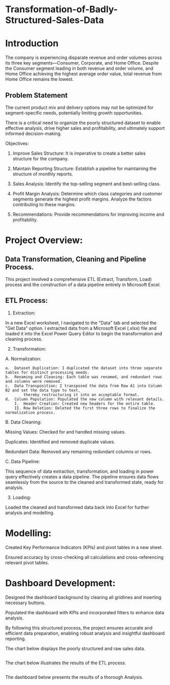 # Transformation-of-Badly-Structured-Sales-Data

# Introduction

The company is experiencing disparate revenue and order volumes across its three key segments—Consumer, Corporate, and Home Office. Despite the Consumer segment leading in both revenue and order volume, 
and Home Office achieving the highest average order value, total revenue from Home Office remains the lowest. 

## Problem Statement

The current product mix and delivery options may not be optimized for segment-specific needs, potentially limiting growth opportunities. 

There is a critical need to organize the poorly structured dataset to enable effective analysis, drive higher sales and profitability, and ultimately support informed decision-making.

Objectives:

1.  Improve Sales Structure:
    It is imperative to create a better sales structure for the company.
    
2.  Maintain Reporting Structure: Establish a pipeline for maintaining the structure of monthly reports.

3.  Sales Analysis:
    Identify the top-selling segment and best-selling class.

4.  Profit Margin Analysis:
    Determine which class categories and customer segments generate the highest profit margins.
    Analyze the factors contributing to these margins.

5.  Recommendations:
    Provide recommendations for improving income and profitability.

# Project Overview:

## Data Transformation, Cleaning and Pipeline Process.

This project involved a comprehensive ETL (Extract, Transform, Load) process and the construction of a data pipeline entirely in Microsoft Excel.

## ETL Process:

1. Extraction:
   
In a new Excel worksheet, I navigated to the "Data" tab and selected the "Get Data" option.
I extracted data from a Microsoft Excel (.xlsx) file and loaded it into the Excel Power Query Editor to begin the transformation and cleaning process.

2. Transformation:

  A. Normalization:

    a. 	Dataset Duplication: I duplicated the dataset into three separate tables for distinct processing needs.
    b.	Renaming and Cleaning: Each table was renamed, and redundant rows and columns were removed.
    c.	Data Transposition: I transposed the data from Row A1 into Column B2 and set the data type to text, 
            thereby restructuring it into an acceptable format.
    d.	Column Population: Populated the new column with relevant details.
        I.	Header Creation: Created new headers for the entire table.
        II.	Row Deletion: Deleted the first three rows to finalize the normalization process.

B. Data Cleaning:

   Missing Values: Checked for and handled missing values.
   
   Duplicates: Identified and removed duplicate values.
   
   Redundant Data: Removed any remaining redundant columns or rows.

C.  Data Pipeline:

This sequence of data extraction, transformation, and loading in power query effectively creates a data pipeline. The pipeline ensures data flows seamlessly from the source to the cleaned and transformed state, ready for analysis.

3. Loading:
   
Loaded the cleaned and transformed data back into Excel for further analysis and modelling.

# Modelling:

Created Key Performance Indicators (KPIs) and pivot tables in a new sheet.

Ensured accuracy by cross-checking all calculations and cross-referencing relevant pivot tables.


# Dashboard Development:

Designed the dashboard background by clearing all gridlines and inserting necessary buttons.

Populated the dashboard with KPIs and incorporated filters to enhance data analysis.

By following this structured process, the project ensures accurate and efficient data preparation, enabling robust analysis and insightful dashboard reporting.

The chart below displays the poorly structured and raw sales data.

![]()

The chart below illustrates the results of the ETL process.

![]()

The dashboard below presents the results of a thorough Analysis.

![]()
